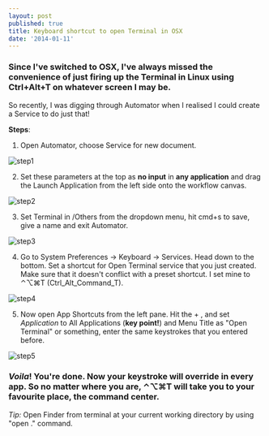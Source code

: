 ```yaml
---
layout: post
published: true
title: Keyboard shortcut to open Terminal in OSX
date: '2014-01-11'
---
```


### Since I've switched to OSX, I've always missed the convenience of just firing up the Terminal in Linux using Ctrl+Alt+T on whatever screen I may be.

So recently, I was digging through Automator when I realised I could create a Service to do just that!    

**Steps**:

1. Open Automator, choose Service for new document.

![step1]({{site.baseurl}}/assets/img/step1.png)

2. Set these parameters at the top as **no input** in **any application** and drag the Launch Application from the left side onto the workflow canvas.

![step2]({{site.baseurl}}/assets/img/step2.png)

3. Set Terminal in /Others from the dropdown menu, hit cmd+s to save, give a name and exit Automator.

![step3]({{site.baseurl}}/assets/img/step3.png)

4. Go to System Preferences -> Keyboard -> Services. Head down to the bottom. Set a shortcut for Open Terminal service that you just created. Make sure that it doesn't conflict with a preset shortcut. I set mine to ⌃⌥⌘T (Ctrl_Alt_Command_T).

![step4]({{site.baseurl}}/assets/img/step4.png)

5. 	 Now open App Shortcuts from the left pane. Hit the + , and set _Application_ to All Applications (**key point!**) and Menu Title as "Open Terminal" or something, enter the same keystrokes that you entered before.

![step5]({{site.baseurl}}/assets/img/step5.png)


### **_Voila_**! You're done. Now your keystroke will override in every app. So no matter where you are, ⌃⌥⌘T will take you to your favourite place, the command center.


_Tip:_ Open Finder from terminal at your current working directory by using "open ." command.

